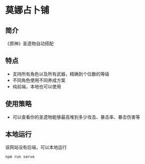 # 莫娜占卜铺
  
## 简介
《原神》圣遗物自动搭配

## 特点
+ 支持所有角色以及所有武器，精确到个位数的等级
+ 不同角色使用不同养成方案
+ 纯前端，本地也可以使用

## 使用策略
+ 可以查看你的圣遗物能够最高堆到多少攻击、暴击率、暴击伤害等

## 本地运行
该网站没有后端，可以本地运行
```
npm run serve
```
